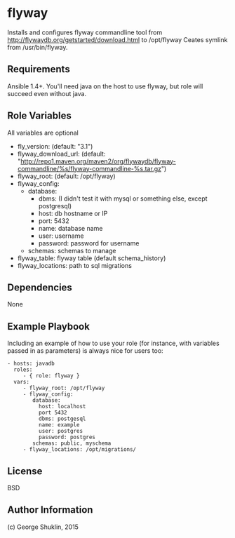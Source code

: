 flyway
=========

Installs and configures flyway commandline tool from http://flywaydb.org/getstarted/download.html to /opt/flyway 
Ceates symlink from /usr/bin/flyway.


Requirements
------------

Ansible 1.4+. You'll need java on the host to use flyway, but role will succeed even without java.

Role Variables
--------------
All variables are optional

- fly_version: (default: "3.1")
- flyway_download_url: (default: "http://repo1.maven.org/maven2/org/flywaydb/flyway-commandline/%s/flyway-commandline-%s.tar.gz")
- flyway_root: (default: /opt/flyway)
- flyway_config: 
  - database:
    - dbms:  (I didn't test it with mysql or something else, except postgresql)
    - host: db hostname or IP
    - port: 5432
    - name: database name
    - user: username
    - password: password for username
  - schemas: schemas to manage
- flyway_table: flyway table (default schema_history)
- flyway_locations: path to sql migrations

Dependencies
------------

None

Example Playbook
----------------

Including an example of how to use your role (for instance, with variables passed in as parameters) is always nice for users too:

    - hosts: javadb
      roles:
         - { role: flyway }
      vars:
         - flyway_root: /opt/flyway
         - flyway_config:
            database: 
              host: localhost
              port 5432
              dbms: postgesql
              name: example
              user: postgres
              password: postgres
            schemas: public, myschema
         - flyway_locations: /opt/migrations/
        

License
-------

BSD

Author Information
------------------

(c) George Shuklin, 2015
